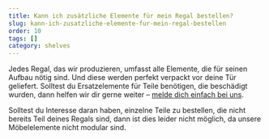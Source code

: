 ```yaml
---
title: Kann ich zusätzliche Elemente für mein Regal bestellen?
slug: kann-ich-zusatzliche-elemente-fur-mein-regal-bestellen
order: 10
tags: []
category: shelves
---
```


Jedes Regal, das wir produzieren, umfasst alle Elemente, die für seinen Aufbau nötig sind. Und diese werden perfekt verpackt vor deine Tür geliefert. Solltest du Ersatzelemente für Teile benötigen, die beschädigt wurden, dann helfen wir dir gerne weiter – [melde dich einfach bei uns](javascript:window.scrollToFAQContactForm();).

Solltest du Interesse daran haben, einzelne Teile zu bestellen, die nicht bereits Teil deines Regals sind, dann ist dies leider nicht möglich, da unsere Möbelelemente nicht modular sind.
